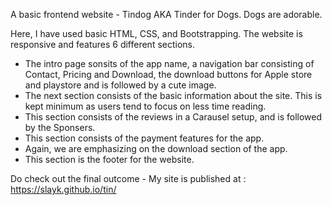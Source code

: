 A basic frontend website - Tindog AKA Tinder for Dogs. Dogs are adorable.

Here, I have used basic HTML, CSS, and Bootstrapping. The website is responsive and features 6 different sections.
  - The intro page sonsits of the app name, a navigation bar consisting of Contact, Pricing and Download, the download buttons for Apple store and playstore and is followed by a cute image.
  - The next section consists of the basic information about the site. This is kept minimum as users tend to focus on less time reading.
  - This section consists of the reviews in a Carausel setup, and is followed by the Sponsers.
  - This section consists of the payment features for the app.
  - Again, we are emphasizing on the download section of the app.
  - This section is the footer for the website.

Do check out the final outcome -
My site is published at : https://slayk.github.io/tin/
